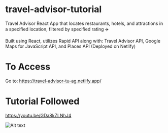 # travel-advisor-tutorial
Travel Advisor React App that locates restaurants, hotels, and attractions in a specified location, filtered by specified rating ✈️

Built using React, utilizes Rapid API along with: Travel Advisor API, Google Maps for JavaScript API, and Places API
(Deployed on Netlify)

# To Access
 Go to: https://travel-advisor-tu-ag.netlify.app/
 
 # Tutorial Followed 
https://youtu.be/GDa8kZLNhJ4


 
 
![Alt text](/travel-advisor.png?raw=true "Demo Pic")

